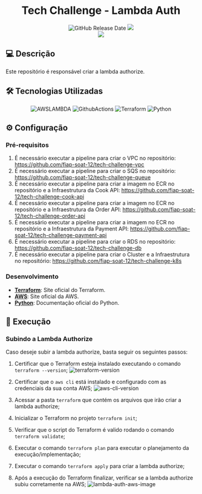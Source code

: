 <div align="center">

# Tech Challenge - Lambda Auth

![GitHub Release Date](https://img.shields.io/badge/Release%20Date-Fevereiro%202025-yellowgreen)
![](https://img.shields.io/badge/Status-Em%20Desenvolvimento-yellowgreen)
<br>
![](https://img.shields.io/badge/Version-%20v2.0.0-brightgreen)
</div>

## 💻 Descrição

Este repositório é responsável criar a lambda authorize.

## 🛠 Tecnologias Utilizadas

<div align="center">

![AWSLAMBDA](https://img.shields.io/badge/AWS%20Lambda-FF9900.svg?style=for-the-badge&logo=AWS-Lambda&logoColor=white)
![GithubActions](https://img.shields.io/badge/GitHub%20Actions-2088FF.svg?style=for-the-badge&logo=GitHub-Actions&logoColor=white)
![Terraform](https://img.shields.io/badge/Terraform-7B42BC?style=for-the-badge&logo=terraform&logoColor=white)
![Python](https://img.shields.io/badge/Python-3776AB.svg?style=for-the-badge&logo=Python&logoColor=white)

</div>

## ⚙️ Configuração

### Pré-requisitos

1. É necessário executar a pipeline para criar o VPC no repositório: https://github.com/fiap-soat-12/tech-challenge-vpc
2. É necessário executar a pipeline para criar o SQS no repositório: https://github.com/fiap-soat-12/tech-challenge-queue
6. É necessário executar a pipeline para criar a imagem no ECR no repositório e a Infraestrutura da Cook API: https://github.com/fiap-soat-12/tech-challenge-cook-api
4. É necessário executar a pipeline para criar a imagem no ECR no repositório e a Infraestrutura da Order API: https://github.com/fiap-soat-12/tech-challenge-order-api
5. É necessário executar a pipeline para criar a imagem no ECR no repositório e a Infraestrutura da Payment API: https://github.com/fiap-soat-12/tech-challenge-payment-api
6. É necessário executar a pipeline para criar o RDS no repositório: https://github.com/fiap-soat-12/tech-challenge-db
7. É necessário executar a pipeline para criar o Cluster e a Infraestrutura no repositório: https://github.com/fiap-soat-12/tech-challenge-k8s

### Desenvolvimento

- **[Terraform](https://www.terraform.io/)**: Site oficial do Terraform.
- **[AWS](https://aws.amazon.com/pt/)**: Site oficial da AWS.
- **[Python](https://docs.python.org/pt-br/3/)**: Documentação oficial do Python.

## 🚀 Execução

### Subindo a Lambda Authorize

  Caso deseje subir a lambda authorize, basta seguir os seguintes passos:
  
  1. Certificar que o Terraform esteja instalado executando o comando `terraform --version`;
  ![terraform-version](./assets/terraform-version.png)

  2. Certificar que o `aws cli` está instalado e configurado com as credenciais da sua conta AWS;
  ![aws-cli-version](./assets/aws-cli-version.png)

  3. Acessar a pasta `terraform` que contém os arquivos que irão criar a lambda authorize;
  4. Inicializar o Terraform no projeto `terraform init`;
  5. Verificar que o script do Terraform é valido rodando o comando `terraform validate`;
  6. Executar o comando `terraform plan` para executar o planejamento da execução/implementação;
  7. Executar o comando `terraform apply` para criar a lambda authorize;
  8. Após a execução do Terraform finalizar, verificar se a lambda authorize subiu corretamente na AWS;
  ![lambda-auth-aws-image](./assets/lambda-auth-aws-image.png)
